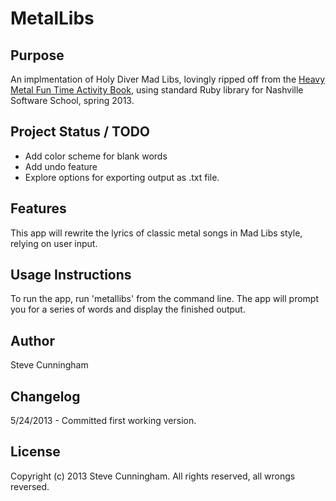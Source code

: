 MetalLibs
==========================

Purpose
-------

An implmentation of Holy Diver Mad Libs, lovingly ripped off from the [Heavy Metal Fun Time Activity Book](http://www.amazon.com/Heavy-Metal-Time-Activity-Book/dp/155022798X), 
using standard Ruby library for Nashville Software School, spring 2013.


Project Status / TODO
---------------------

* Add color scheme for blank words
* Add undo feature
* Explore options for exporting output as .txt file.

Features
--------
This app will rewrite the lyrics of classic metal songs in Mad Libs style, relying on user input.


Usage Instructions
------------------

To run the app, run 'metallibs' from the command line. The app will prompt you for a series of words and display the
finished output. 


Author
------

Steve Cunningham

Changelog
---------

5/24/2013 - Committed first working version.

License
-------
Copyright (c) 2013 Steve Cunningham. All rights reserved, all wrongs reversed. 